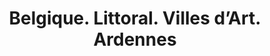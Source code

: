 ---
ref: sol-121-0004
title: ["Belgique. Littoral. Villes d’Art. Ardennes"]
author_name: ["unknown author"]
publisher: ["Commissariat Général au Turisme"]
year: "y1958"
origin: ["Belgium"]
formats: ["brochure"]
disciplines: ["graphic-design"]
tags: ["Expo 58"]
layout: artifact
status: ["scan"]
published: false
int_published: false
image_count:
date_added: 2023-06-16
batch: 58/belgium/1
int_note: "suitcase"
---